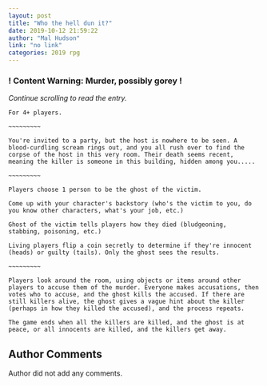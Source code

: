 ```yaml
---
layout: post
title: "Who the hell dun it?"
date: 2019-10-12 21:59:22
author: "Mal Hudson"
link: "no link"
categories: 2019 rpg
---
```

<div id="warning"><div id="content"><h3><strong>! Content Warning: Murder, possibly gorey !</strong></h3><i>Continue scrolling to read the entry.</i></div></div>
 
```
For 4+ players.

~~~~~~~~~

You're invited to a party, but the host is nowhere to be seen. A blood-curdling scream rings out, and you all rush over to find the corpse of the host in this very room. Their death seems recent, meaning the killer is someone in this building, hidden among you.....

~~~~~~~~~

Players choose 1 person to be the ghost of the victim.

Come up with your character's backstory (who's the victim to you, do you know other characters, what's your job, etc.)

Ghost of the victim tells players how they died (bludgeoning, stabbing, poisoning, etc.)

Living players flip a coin secretly to determine if they're innocent (heads) or guilty (tails). Only the ghost sees the results.

~~~~~~~~~

Players look around the room, using objects or items around other players to accuse them of the murder. Everyone makes accusations, then votes who to accuse, and the ghost kills the accused. If there are still killers alive, the ghost gives a vague hint about the killer (perhaps in how they killed the accused), and the process repeats.

The game ends when all the killers are killed, and the ghost is at peace, or all innocents are killed, and the killers get away.
```
## Author Comments
Author did not add any comments.
